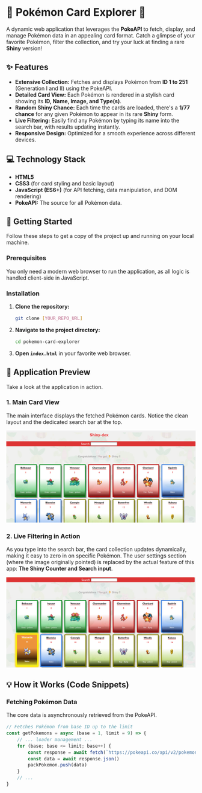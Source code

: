 # 🌟 Pokémon Card Explorer 🌟

A dynamic web application that leverages the **PokeAPI** to fetch, display, and manage Pokémon data in an appealing card format. Catch a glimpse of your favorite Pokémon, filter the collection, and try your luck at finding a rare **Shiny** version!

## ✨ Features

* **Extensive Collection:** Fetches and displays Pokémon from **ID 1 to 251** (Generation I and II) using the PokeAPI.
* **Detailed Card View:** Each Pokémon is rendered in a stylish card showing its **ID, Name, Image, and Type(s)**.
* **Random Shiny Chance:** Each time the cards are loaded, there's a **1/77 chance** for any given Pokémon to appear in its rare **Shiny** form.
* **Live Filtering:** Easily find any Pokémon by typing its name into the search bar, with results updating instantly.
* **Responsive Design:** Optimized for a smooth experience across different devices.

## 💻 Technology Stack

* **HTML5**
* **CSS3** (for card styling and basic layout)
* **JavaScript (ES6+)** (for API fetching, data manipulation, and DOM rendering)
* **PokeAPI:** The source for all Pokémon data.

## 🚀 Getting Started

Follow these steps to get a copy of the project up and running on your local machine.

### Prerequisites

You only need a modern web browser to run the application, as all logic is handled client-side in JavaScript.

### Installation

1.  **Clone the repository:**
    ```bash
    git clone [YOUR_REPO_URL]
    ```
2.  **Navigate to the project directory:**
    ```bash
    cd pokemon-card-explorer
    ```
3.  **Open `index.html`** in your favorite web browser.

## 📸 Application Preview

Take a look at the application in action.

### 1. Main Card View

The main interface displays the fetched Pokémon cards. Notice the clean layout and the dedicated search bar at the top.

![Main Interface of the Pokémon Card Explorer with the Search Bar highlighted.](image/page1.png)

### 2. Live Filtering in Action

As you type into the search bar, the card collection updates dynamically, making it easy to zero in on specific Pokémon. The user settings section (where the image originally pointed) is replaced by the actual feature of this app: **The Shiny Counter and Search input**.

![The application showing the filtering process and the location of the Shiny counter.](image/page2.png)

## 💡 How it Works (Code Snippets)

### Fetching Pokémon Data

The core data is asynchronously retrieved from the PokeAPI.

```javascript
// Fetches Pokémon from base ID up to the limit
const getPokemons = async (base = 1, limit = 9) => {
    // ... loader management ...
    for (base; base <= limit; base++) {
        const response = await fetch(`https://pokeapi.co/api/v2/pokemon/${base}`)
        const data = await response.json()
        packPokemon.push(data)
    }
    // ...
}